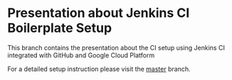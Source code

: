 # Presentation about Jenkins CI Boilerplate Setup

This branch contains the presentation about the CI setup
using Jenkins CI integrated with GitHub and Google Cloud Platform

For a detailed setup instruction please visit the [master](https://github.com/hostirosti/ci-boilerplate/) branch.
